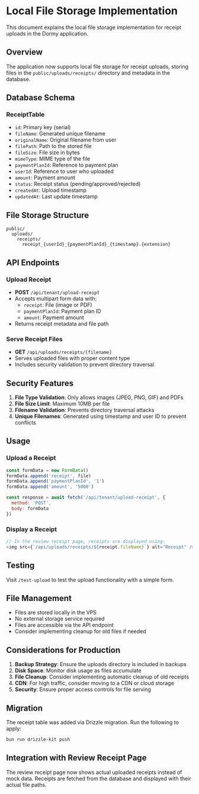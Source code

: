 # Local File Storage Implementation

This document explains the local file storage implementation for receipt uploads in the Dormy application.

## Overview

The application now supports local file storage for receipt uploads, storing files in the `public/uploads/receipts/` directory and metadata in the database.

## Database Schema

### ReceiptTable
- `id`: Primary key (serial)
- `fileName`: Generated unique filename
- `originalName`: Original filename from user
- `filePath`: Path to the stored file
- `fileSize`: File size in bytes
- `mimeType`: MIME type of the file
- `paymentPlanId`: Reference to payment plan
- `userId`: Reference to user who uploaded
- `amount`: Payment amount
- `status`: Receipt status (pending/approved/rejected)
- `createdAt`: Upload timestamp
- `updatedAt`: Last update timestamp

## File Storage Structure

```
public/
  uploads/
    receipts/
      receipt_{userId}_{paymentPlanId}_{timestamp}.{extension}
```

## API Endpoints

### Upload Receipt
- **POST** `/api/tenant/upload-receipt`
- Accepts multipart form data with:
  - `receipt`: File (image or PDF)
  - `paymentPlanId`: Payment plan ID
  - `amount`: Payment amount
- Returns receipt metadata and file path

### Serve Receipt Files
- **GET** `/api/uploads/receipts/[filename]`
- Serves uploaded files with proper content type
- Includes security validation to prevent directory traversal

## Security Features

1. **File Type Validation**: Only allows images (JPEG, PNG, GIF) and PDFs
2. **File Size Limit**: Maximum 10MB per file
3. **Filename Validation**: Prevents directory traversal attacks
4. **Unique Filenames**: Generated using timestamp and user ID to prevent conflicts

## Usage

### Upload a Receipt
```javascript
const formData = new FormData()
formData.append('receipt', file)
formData.append('paymentPlanId', '1')
formData.append('amount', '5000')

const response = await fetch('/api/tenant/upload-receipt', {
  method: 'POST',
  body: formData
})
```

### Display a Receipt
```javascript
// In the review receipt page, receipts are displayed using:
<img src={`/api/uploads/receipts/${receipt.fileName}`} alt="Receipt" />
```

## Testing

Visit `/test-upload` to test the upload functionality with a simple form.

## File Management

- Files are stored locally in the VPS
- No external storage service required
- Files are accessible via the API endpoint
- Consider implementing cleanup for old files if needed

## Considerations for Production

1. **Backup Strategy**: Ensure the uploads directory is included in backups
2. **Disk Space**: Monitor disk usage as files accumulate
3. **File Cleanup**: Consider implementing automatic cleanup of old receipts
4. **CDN**: For high traffic, consider moving to a CDN or cloud storage
5. **Security**: Ensure proper access controls for file serving

## Migration

The receipt table was added via Drizzle migration. Run the following to apply:

```bash
bun run drizzle-kit push
```

## Integration with Review Receipt Page

The review receipt page now shows actual uploaded receipts instead of mock data. Receipts are fetched from the database and displayed with their actual file paths. 